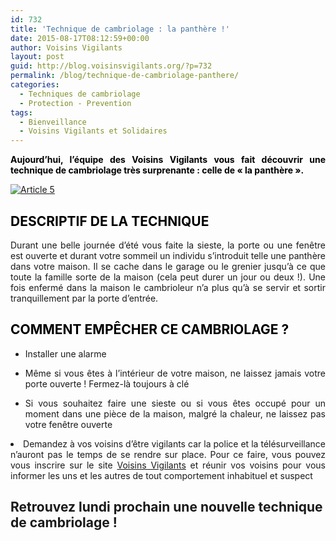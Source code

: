 ```yaml
---
id: 732
title: 'Technique de cambriolage : la panthère !'
date: 2015-08-17T08:12:59+00:00
author: Voisins Vigilants
layout: post
guid: http://blog.voisinsvigilants.org/?p=732
permalink: /blog/technique-de-cambriolage-panthere/
categories:
  - Techniques de cambriolage
  - Protection - Prevention
tags:
  - Bienveillance
  - Voisins Vigilants et Solidaires
---
```

<p style="text-align: justify;">
  <strong style="color: #000000;">Aujourd&rsquo;hui, l’équipe des Voisins Vigilants vous fait découvrir une technique de cambriolage très surprenante : celle de « la panthère ».</strong>
</p>

<p style="text-align: justify;">
  <a href="./../../images/2015/08/Article-5.png"><img class="aligncenter size-full wp-image-742" src="./../../images/2015/08/Article-5.png" alt="Article 5"/></a>
</p>

<h2 style="text-align: justify;">
  <span style="color: #000000; background-color: #ffffff;"><strong>DESCRIPTIF DE LA TECHNIQUE</strong></span>
</h2>

<p style="text-align: justify;">
  Durant une belle journée d’été vous faite la sieste, la porte ou une fenêtre est ouverte et durant votre sommeil un individu s’introduit telle une panthère dans votre maison. Il se cache dans le garage ou le grenier jusqu’à ce que toute la famille sorte de la maison (cela peut durer un jour ou deux !). Une fois enfermé dans la maison le cambrioleur n’a plus qu’à se servir et sortir tranquillement par la porte d’entrée.
</p>

<h2 style="text-align: justify;">
  <strong><span style="color: #000000;">COMMENT EMPÊCHER CE CAMBRIOLAGE ?</span></strong>
</h2>

<ul style="text-align: justify;">
  <li>
    Installer une alarme
  </li>
</ul>

<ul style="text-align: justify;">
  <li>
    Même si vous êtes à l&rsquo;intérieur de votre maison, ne laissez jamais votre porte ouverte ! Fermez-là toujours à clé
  </li>
</ul>

<ul style="text-align: justify;">
  <li>
    Si vous souhaitez faire une sieste ou si vous êtes occupé pour un moment dans une pièce de la maison, malgré la chaleur, ne laissez pas votre fenêtre ouverte
  </li>
</ul>

<li style="text-align: justify;">
  Demandez à vos voisins d’être vigilants car la police et la télésurveillance n’auront pas le temps de se rendre sur place. Pour ce faire, vous pouvez vous inscrire sur le site <a href="http://www.voisinsvigilants.org">Voisins Vigilants</a> et réunir vos voisins pour vous informer les uns et les autres de tout comportement inhabituel et suspect
</li>

## **Retrouvez lundi prochain une nouvelle technique de cambriolage !**
